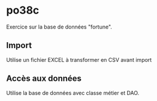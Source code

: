 # po38c

Exercice sur la base de données "fortune".

## Import 

Utilise un fichier EXCEL à transformer en CSV avant import

## Accès aux données

Utilise la base de données avec classe métier et DAO.
